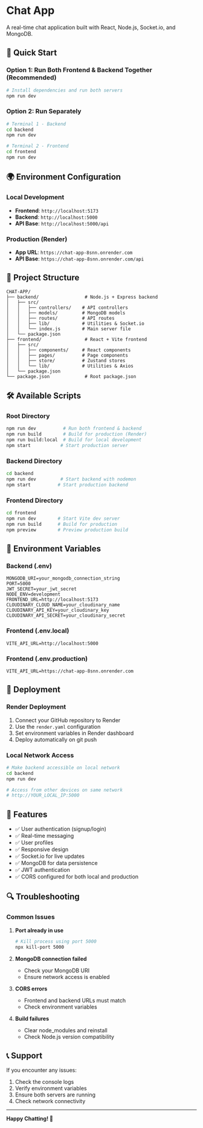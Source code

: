 # Chat App

A real-time chat application built with React, Node.js, Socket.io, and MongoDB.

## 🚀 Quick Start

### **Option 1: Run Both Frontend & Backend Together (Recommended)**

```bash
# Install dependencies and run both servers
npm run dev
```

### **Option 2: Run Separately**

```bash
# Terminal 1 - Backend
cd backend
npm run dev

# Terminal 2 - Frontend
cd frontend
npm run dev
```

## 🌍 Environment Configuration

### **Local Development**

- **Frontend**: `http://localhost:5173`
- **Backend**: `http://localhost:5000`
- **API Base**: `http://localhost:5000/api`

### **Production (Render)**

- **App URL**: `https://chat-app-8snn.onrender.com`
- **API Base**: `https://chat-app-8snn.onrender.com/api`

## 📁 Project Structure

```
CHAT-APP/
├── backend/                 # Node.js + Express backend
│   ├── src/
│   │   ├── controllers/    # API controllers
│   │   ├── models/         # MongoDB models
│   │   ├── routes/         # API routes
│   │   ├── lib/            # Utilities & Socket.io
│   │   └── index.js        # Main server file
│   └── package.json
├── frontend/                # React + Vite frontend
│   ├── src/
│   │   ├── components/     # React components
│   │   ├── pages/          # Page components
│   │   ├── store/          # Zustand stores
│   │   └── lib/            # Utilities & Axios
│   └── package.json
└── package.json             # Root package.json
```

## 🛠️ Available Scripts

### **Root Directory**

```bash
npm run dev          # Run both frontend & backend
npm run build        # Build for production (Render)
npm run build:local  # Build for local development
npm start           # Start production server
```

### **Backend Directory**

```bash
cd backend
npm run dev         # Start backend with nodemon
npm start          # Start production backend
```

### **Frontend Directory**

```bash
cd frontend
npm run dev        # Start Vite dev server
npm run build      # Build for production
npm preview        # Preview production build
```

## 🔧 Environment Variables

### **Backend (.env)**

```env
MONGODB_URI=your_mongodb_connection_string
PORT=5000
JWT_SECRET=your_jwt_secret
NODE_ENV=development
FRONTEND_URL=http://localhost:5173
CLOUDINARY_CLOUD_NAME=your_cloudinary_name
CLOUDINARY_API_KEY=your_cloudinary_key
CLOUDINARY_API_SECRET=your_cloudinary_secret
```

### **Frontend (.env.local)**

```env
VITE_API_URL=http://localhost:5000
```

### **Frontend (.env.production)**

```env
VITE_API_URL=https://chat-app-8snn.onrender.com
```

## 🚀 Deployment

### **Render Deployment**

1. Connect your GitHub repository to Render
2. Use the `render.yaml` configuration
3. Set environment variables in Render dashboard
4. Deploy automatically on git push

### **Local Network Access**

```bash
# Make backend accessible on local network
cd backend
npm run dev

# Access from other devices on same network
# http://YOUR_LOCAL_IP:5000
```

## 📱 Features

- ✅ User authentication (signup/login)
- ✅ Real-time messaging
- ✅ User profiles
- ✅ Responsive design
- ✅ Socket.io for live updates
- ✅ MongoDB for data persistence
- ✅ JWT authentication
- ✅ CORS configured for both local and production

## 🔍 Troubleshooting

### **Common Issues**

1. **Port already in use**

   ```bash
   # Kill process using port 5000
   npx kill-port 5000
   ```

2. **MongoDB connection failed**

   - Check your MongoDB URI
   - Ensure network access is enabled

3. **CORS errors**

   - Frontend and backend URLs must match
   - Check environment variables

4. **Build failures**
   - Clear node_modules and reinstall
   - Check Node.js version compatibility

## 📞 Support

If you encounter any issues:

1. Check the console logs
2. Verify environment variables
3. Ensure both servers are running
4. Check network connectivity

---

**Happy Chatting! 🎉**
